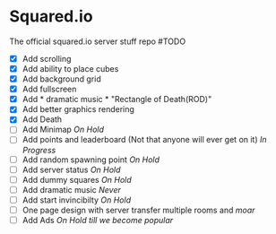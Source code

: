 # Squared.io
The official squared.io server stuff repo
#TODO
- [x] Add scrolling
- [x] Add ability to place cubes
- [x] Add background grid
- [x] Add fullscreen
- [x] Add * dramatic music * "Rectangle of Death(ROD)" 
- [x] Add better graphics rendering
- [x] Add Death
- [ ] Add Minimap *On Hold*
- [ ] Add points and leaderboard (Not that anyone will ever get on it) *In Progress*
- [ ] Add random spawning point *On Hold*
- [ ] Add server status *On Hold*
- [ ] Add dummy squares *On Hold*
- [ ] Add dramatic music *Never*
- [ ] Add start invincibilty *On Hold*
- [ ] One page design with server transfer multiple rooms and *moar*
- [ ] Add Ads *On Hold till we become popular*
